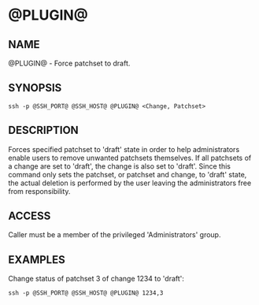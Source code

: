 @PLUGIN@
==============

NAME
----
@PLUGIN@ - Force patchset to draft.

SYNOPSIS
--------
```
ssh -p @SSH_PORT@ @SSH_HOST@ @PLUGIN@ <Change, Patchset>
```

DESCRIPTION
-----------
Forces specified patchset to 'draft' state in order to help
administrators enable users to remove unwanted patchsets themselves.
If all patchsets of a change are set to 'draft', the change is also set
to 'draft'.
Since this command only sets the patchset, or patchset and change, to
'draft' state, the actual deletion is performed by the user leaving the
administrators free from responsibility.

ACCESS
------
Caller must be a member of the privileged 'Administrators' group.

EXAMPLES
--------
Change status of patchset 3 of change 1234 to 'draft':
```
ssh -p @SSH_PORT@ @SSH_HOST@ @PLUGIN@ 1234,3
```
